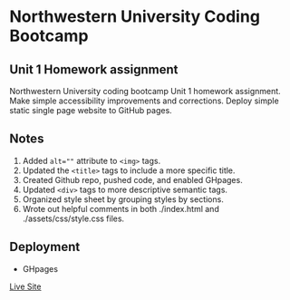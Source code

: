 # Northwestern University Coding Bootcamp

## Unit 1 Homework assignment

Northwestern University coding bootcamp Unit 1 homework assignment. Make simple accessibility improvements and corrections. Deploy simple static single page website to GitHub pages.

## Notes

1. Added `alt=""` attribute to `<img>` tags.
2. Updated the `<title>` tags to include a more specific title.
3. Created Github repo, pushed code, and enabled GHpages.
4. Updated `<div>` tags to more descriptive semantic tags.
5. Organized style sheet by grouping styles by sections.
6. Wrote out helpful comments in both ./index.html and ./assets/css/style.css files.

## Deployment

- GHpages

[Live Site](https://loveliiivelaugh.github.io/nu-bootcamp-unit1-homework/)